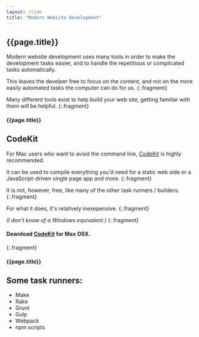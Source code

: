 ```yaml
---
layout: slide
title: "Modern Website Development"
---
```


<section>

## {{page.title}}

Modern website development uses many tools in order to make the
development tasks easier, and to handle the repetitious or
complicated tasks automatically.

This leaves the develper free to focus on the content, and not on
the more easily automated tasks the computer can do for us.
{:.fragment}

Many different tools exist to help build your web
site, getting familiar with them will be helpful.
{:.fragment}

</section>

<section>

#### {{page.title}}

## CodeKit

For Mac users who want to avoid the command line, [CodeKit][codekit] is highly recommended.

It can be used to compile everything you'd need for a static web side or a JavaScript-driven single page app and more.
{:.fragment}

It is not, however, free, like many of the other task runners / builders.
{:.fragment}

For what it does, it's relatively inexepensive.
{:.fragment}

*(I don't know of a Windows equivalent.)*
{:.fragment}

#### Download [CodeKit][codekit] for Max OSX.
{:.fragment}

[codekit]: https://incident57.com/codekit/ "Download CodeKit for Mac"

</section>


<section>

#### {{page.title}}

## Some task runners:

* Make
* Rake
* Grunt
* Gulp
* Webpack
* npm scripts

</section>

